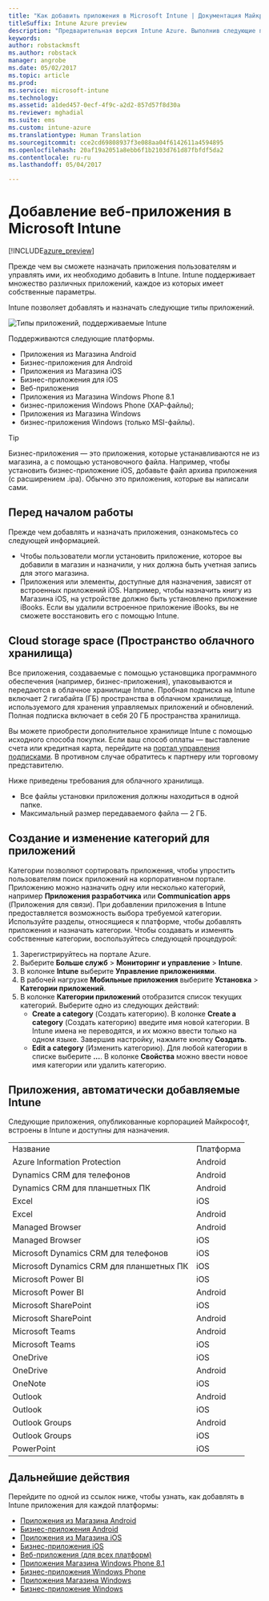 ```yaml
---
title: "Как добавить приложения в Microsoft Intune | Документация Майкрософт"
titleSuffix: Intune Azure preview
description: "Предварительная версия Intune Azure. Выполнив следующие процедуры, вы сможете добавить приложения в Intune для назначения пользователям и устройствам. "
keywords: 
author: robstackmsft
ms.author: robstack
manager: angrobe
ms.date: 05/02/2017
ms.topic: article
ms.prod: 
ms.service: microsoft-intune
ms.technology: 
ms.assetid: a1ded457-0ecf-4f9c-a2d2-857d57f8d30a
ms.reviewer: mghadial
ms.suite: ems
ms.custom: intune-azure
ms.translationtype: Human Translation
ms.sourcegitcommit: cce2cd69808937f3e088aa04f6142611a4594895
ms.openlocfilehash: 20af19a2051a8ebb6f1b2103d761d87fbfdf5da2
ms.contentlocale: ru-ru
ms.lasthandoff: 05/04/2017

---
```


# <a name="how-to-add-an-app-to-microsoft-intune"></a>Добавление веб-приложения в Microsoft Intune

[!INCLUDE[azure_preview](../includes/azure_preview.md)]

Прежде чем вы сможете назначать приложения пользователям и управлять ими, их необходимо добавить в Intune. Intune поддерживает множество различных приложений, каждое из которых имеет собственные параметры.

Intune позволяет добавлять и назначать следующие типы приложений.

![Типы приложений, поддерживаемые Intune](./media/app-types.png)

Поддерживаются следующие платформы.

- Приложения из Магазина Android
- Бизнес-приложения для Android
- Приложения из Магазина iOS
- Бизнес-приложения для iOS
- Веб-приложения
- Приложения из Магазина Windows Phone 8.1
- бизнес-приложения Windows Phone (XAP-файлы);
- Приложения из Магазина Windows
- бизнес-приложения Windows (только MSI-файлы).

>[!TIP]
> Бизнес-приложения — это приложения, которые устанавливаются не из магазина, а с помощью установочного файла. Например, чтобы установить бизнес-приложение iOS, добавьте файл архива приложения (с расширением .ipa). Обычно это приложения, которые вы написали сами.

## <a name="before-you-start"></a>Перед началом работы

Прежде чем добавлять и назначать приложения, ознакомьтесь со следующей информацией.

- Чтобы пользователи могли установить приложение, которое вы добавили в магазин и назначили, у них должна быть учетная запись для этого магазина.
- Приложения или элементы, доступные для назначения, зависят от встроенных приложений iOS. Например, чтобы назначить книгу из Магазина iOS, на устройстве должно быть установлено приложение iBooks. Если вы удалили встроенное приложение iBooks, вы не сможете восстановить его с помощью Intune.

## <a name="cloud-storage-space"></a>Cloud storage space (Пространство облачного хранилища)
Все приложения, создаваемые с помощью установщика программного обеспечения (например, бизнес-приложения), упаковываются и передаются в облачное хранилище Intune. Пробная подписка на Intune включает 2 гигабайта (ГБ) пространства в облачном хранилище, используемого для хранения управляемых приложений и обновлений. Полная подписка включает в себя 20 ГБ пространства хранилища.

Вы можете приобрести дополнительное хранилище Intune с помощью исходного способа покупки.  Если ваш способ оплаты — выставление счета или кредитная карта, перейдите на [портал управления подписками](https://portal.office.com/adminportal/home?switchtomodern=true#/subscriptions).  В противном случае обратитесь к партнеру или торговому представителю.

Ниже приведены требования для облачного хранилища.

-   Все файлы установки приложения должны находиться в одной папке.
-   Максимальный размер передаваемого файла — 2 ГБ.

## <a name="how-to-create-and-edit-categories-for-apps"></a>Создание и изменение категорий для приложений

Категории позволяют сортировать приложения, чтобы упростить пользователям поиск приложений на корпоративном портале. Приложению можно назначить одну или несколько категорий, например **Приложения разработчика** или **Communication apps** (Приложения для связи).
При добавлении приложения в Intune предоставляется возможность выбора требуемой категории. Используйте разделы, относящиеся к платформе, чтобы добавлять приложения и назначать категории. Чтобы создавать и изменять собственные категории, воспользуйтесь следующей процедурой:

1. Зарегистрируйтесь на портале Azure.
2. Выберите **Больше служб** > **Мониторинг и управление** > **Intune**.
3. В колонке **Intune** выберите **Управление приложениями**.
4. В рабочей нагрузке **Мобильные приложения** выберите **Установка** > **Категории приложений**.
5. В колонке **Категории приложений** отобразится список текущих категорий. Выберите одно из следующих действий:
    - **Create a category** (Создать категорию). В колонке **Create a category** (Создать категорию) введите имя новой категории. В Intune имена не переводятся, и их можно ввести только на одном языке. Завершив настройку, нажмите кнопку **Создать**.
    - **Edit a category** (Изменить категорию). Для любой категории в списке выберите **...**. В колонке **Свойства** можно ввести новое имя категории или удалить категорию.


## <a name="apps-added-automatically-by-intune"></a>Приложения, автоматически добавляемые Intune

Следующие приложения, опубликованные корпорацией Майкрософт, встроены в Intune и доступны для назначения.

|||
|-|-|
|Название|Платформа|Тип приложения|
|Azure Information Protection|Android|Управляемое приложение Магазина Android|
|Dynamics CRM для телефонов|Android|Управляемое приложение Магазина Android|
|Dynamics CRM для планшетных ПК|Android|Управляемое приложение Магазина Android|
|Excel|iOS|Управляемое приложение Магазина iOS|
|Excel|Android|Управляемое приложение Магазина Android|
|Managed Browser|Android|Управляемое приложение Магазина Android|
|Managed Browser|iOS|Управляемое приложение Магазина iOS|
|Microsoft Dynamics CRM для телефонов|iOS|Управляемое приложение Магазина iOS|
|Microsoft Dynamics CRM для планшетных ПК|iOS|Управляемое приложение Магазина iOS|
|Microsoft Power BI|iOS|Управляемое приложение Магазина iOS|
|Microsoft Power BI|Android|Управляемое приложение Магазина Android|
|Microsoft SharePoint|iOS|Управляемое приложение Магазина iOS|
|Microsoft SharePoint|Android|Управляемое приложение Магазина Android|
|Microsoft Teams|Android|Управляемое приложение Магазина Android|
|Microsoft Teams|iOS|Управляемое приложение Магазина iOS|
|OneDrive|iOS|Управляемое приложение Магазина iOS|
|OneDrive|Android|Управляемое приложение Магазина Android|
|OneNote|iOS|Управляемое приложение Магазина iOS|
|Outlook|Android|Управляемое приложение Магазина Android|
|Outlook|iOS|Управляемое приложение Магазина iOS|
|Outlook Groups|Android|Управляемое приложение Магазина Android|
|Outlook Groups|iOS|Управляемое приложение Магазина iOS|
|PowerPoint|iOS|Управляемое приложение Магазина iOS|

## <a name="next-steps"></a>Дальнейшие действия

Перейдите по одной из ссылок ниже, чтобы узнать, как добавлять в Intune приложения для каждой платформы:

- [Приложения из Магазина Android](/intune-azure/manage-apps/android-store-app)
- [Бизнес-приложения Android](/intune-azure/manage-apps/android-lob-app)
- [Приложения из Магазина iOS](/intune-azure/manage-apps/ios-store-app)
- [Бизнес-приложения iOS](/intune-azure/manage-apps/ios-lob-app)
- [Веб-приложения (для всех платформ)](/intune-azure/manage-apps/web-app)
- [Приложения Магазина Windows Phone 8.1](/intune-azure/manage-apps/windows-phone-8-1-store-app)
- [Бизнес-приложения Windows Phone](/intune-azure/manage-apps/windows-phone-line-of-business-app)
- [Приложения Магазина Windows](/intune-azure/manage-apps/windows-store-app)
- [Бизнес-приложение Windows](/intune-azure/manage-apps/windows-line-of-business-app)

